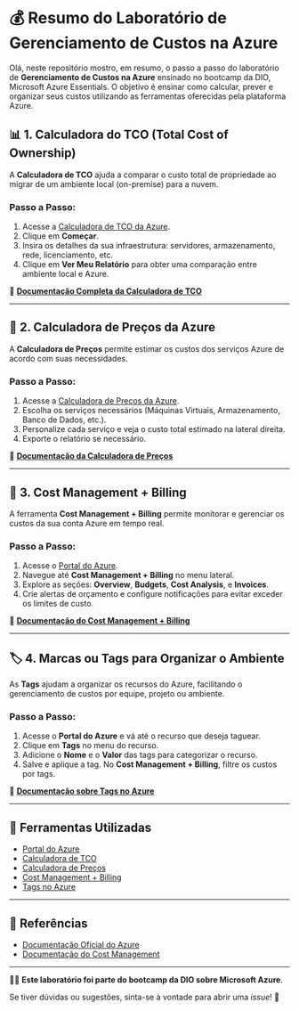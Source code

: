 # 💰 Resumo do Laboratório de Gerenciamento de Custos na Azure

Olá, neste repositório mostro, em resumo, o passo a passo do laboratório de **Gerenciamento de Custos na Azure** ensinado no bootcamp da DIO, Microsoft Azure Essentials. O objetivo é ensinar como calcular, prever e organizar seus custos utilizando as ferramentas oferecidas pela plataforma Azure.

## 📊 1. Calculadora do TCO (Total Cost of Ownership)

A **Calculadora de TCO** ajuda a comparar o custo total de propriedade ao migrar de um ambiente local (on-premise) para a nuvem.

### Passo a Passo:
1. Acesse a [Calculadora de TCO da Azure](https://azure.microsoft.com/pt-br/pricing/tco/calculator/).
2. Clique em **Começar**.
3. Insira os detalhes da sua infraestrutura: servidores, armazenamento, rede, licenciamento, etc.
4. Clique em **Ver Meu Relatório** para obter uma comparação entre ambiente local e Azure.

🔗 **[Documentação Completa da Calculadora de TCO](https://learn.microsoft.com/en-us/answers/questions/1166229/azure-roi-calculator)**

---

## 🧮 2. Calculadora de Preços da Azure

A **Calculadora de Preços** permite estimar os custos dos serviços Azure de acordo com suas necessidades.

### Passo a Passo:
1. Acesse a [Calculadora de Preços da Azure](https://azure.microsoft.com/pt-br/pricing/calculator/).
2. Escolha os serviços necessários (Máquinas Virtuais, Armazenamento, Banco de Dados, etc.).
3. Personalize cada serviço e veja o custo total estimado na lateral direita.
4. Exporte o relatório se necessário.

🔗 **[Documentação da Calculadora de Preços](https://learn.microsoft.com/pt-pt/azure/data-explorer/pricing-calculator)**

---

## 💼 3. Cost Management + Billing

A ferramenta **Cost Management + Billing** permite monitorar e gerenciar os custos da sua conta Azure em tempo real.

### Passo a Passo:
1. Acesse o [Portal do Azure](https://portal.azure.com/).
2. Navegue até **Cost Management + Billing** no menu lateral.
3. Explore as seções: **Overview**, **Budgets**, **Cost Analysis**, e **Invoices**.
4. Crie alertas de orçamento e configure notificações para evitar exceder os limites de custo.

🔗 **[Documentação do Cost Management + Billing](https://learn.microsoft.com/pt-br/azure/cost-management-billing/cost-management-billing-overview)**

---

## 🏷️ 4. Marcas ou Tags para Organizar o Ambiente

As **Tags** ajudam a organizar os recursos do Azure, facilitando o gerenciamento de custos por equipe, projeto ou ambiente.

### Passo a Passo:
1. Acesse o **Portal do Azure** e vá até o recurso que deseja taguear.
2. Clique em **Tags** no menu do recurso.
3. Adicione o **Nome** e o **Valor** das tags para categorizar o recurso.
4. Salve e aplique a tag. No **Cost Management + Billing**, filtre os custos por tags.

🔗 **[Documentação sobre Tags no Azure](https://learn.microsoft.com/pt-br/azure/azure-resource-manager/management/tag-resources)**

---

## 🧰 Ferramentas Utilizadas
- [Portal do Azure](https://portal.azure.com/)
- [Calculadora de TCO](https://azure.microsoft.com/pt-br/pricing/tco/calculator/)
- [Calculadora de Preços](https://azure.microsoft.com/pt-br/pricing/calculator/)
- [Cost Management + Billing](https://learn.microsoft.com/pt-br/azure/cost-management-billing/cost-management-billing-overview)
- [Tags no Azure](https://learn.microsoft.com/pt-br/azure/azure-resource-manager/management/tag-resources)

---

## 📘 Referências
- [Documentação Oficial do Azure](https://learn.microsoft.com/pt-br/azure/)
- [Documentação do Cost Management](https://learn.microsoft.com/pt-br/azure/cost-management-billing/cost-management-billing-overview)

---

👨‍💻 **Este laboratório foi parte do bootcamp da DIO sobre Microsoft Azure**.

Se tiver dúvidas ou sugestões, sinta-se à vontade para abrir uma _issue_! 💙